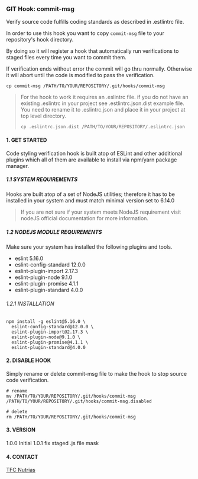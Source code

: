 ### GIT Hook: commit-msg

Verify source code fulfills coding standards as described in .estlintrc file.

In order to use this hook you want to copy ```commit-msg``` file to your repository's hook directory.

By doing so it will register a hook that automatically run verifications to staged files every time you want to commit them.

If verification ends without error the commit will go thru normally. Otherwise it will abort until the code is modified to pass the verification.
  
```
cp commit-msg /PATH/TO/YOUR/REPOSITORY/.git/hooks/commit-msg
```

> For the hook to work it requires an .eslintrc file. if you do not have an existing .eslintrc in your project see .estlintrc.json.dist example file. You need to rename it to .eslintrc.json and place it in your project at top level directory.
>  
> ``cp .eslintrc.json.dist /PATH/TO/YOUR/REPOSITORY/.eslintrc.json``
>  

#### 1. GET STARTED

Code styling verification hook is built atop of ESLint and other additional plugins which all of them
are available to install via npm/yarn package manager.

##### 1.1  SYSTEM REQUIREMENTS

Hooks are built atop of a set of NodeJS utilities; therefore it has to be installed in your system and must match minimal version set to 6.14.0

> If you are not sure if your system meets NodeJS requirement visit nodeJS official documentation for more information.

##### 1.2 NODEJS MODULE REQUIREMENTS

Make sure your system has installed the following plugins and tools.
 
* eslint  5.16.0
* eslint-config-standard 12.0.0
* eslint-plugin-import 2.17.3
* eslint-plugin-node 9.1.0
* eslint-plugin-promise 4.1.1
* eslint-plugin-standard 4.0.0

######  1.2.1 INSTALLATION

```
npm install -g eslint@5.16.0 \ 
  eslint-config-standard@12.0.0 \ 
  eslint-plugin-import@2.17.3 \ 
  eslint-plugin-node@9.1.0 \
  eslint-plugin-promise@4.1.1 \
  eslint-plugin-standard@4.0.0
```

#### 2. DISABLE HOOK

Simply rename or delete commit-msg file to make the hook to stop source code verification.

```
# rename 
mv /PATH/TO/YOUR/REPOSITORY/.git/hooks/commit-msg /PATH/TO/YOUR/REPOSITORY/.git/hooks/commit-msg.disabled 

# delete
rm /PATH/TO/YOUR/REPOSITORY/.git/hooks/commit-msg
```

#### 3. VERSION

1.0.0    Initial
1.0.1    fix staged .js file mask

#### 4. CONTACT

[TFC Nutrias](mailto:tfc_nutrias@thermofisher.com)
